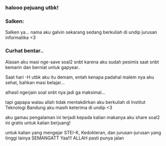 ### halooo pejuang utbk!

### Salken:

Salken ya... nama aku galvin sekarang sedang berkuliah di undip jurusan informatika <3

### Curhat bentar..

Alasan aku masi nge-save soal2 snbt karena aku sudah pesimis saat snbt kemarin dan berniat untuk gapyear..

Saat hari -H utbk aku itu demam, entah kenapa padahal malem nya aku sehat, bahkan masi belajar...

alhasil ngerjain soal snbt nya jadi ga maksimal...

tapi gapapa walau allah tidak mentakdirkan aku berkuliah di Institut Teknologi Bandung aku masih keterima di undip <3

aku gamau pengalaman ini terjadi kepada kalian makanya aku share soal2 ini gratis untuk kalian berjuang!

untuk kalian yang mengejar STEI-K, Kedokteran, dan jurusan-jurusan yang tinggi lainya SEMANGATT Yaa!!! ALLAH pasti punya jalan

